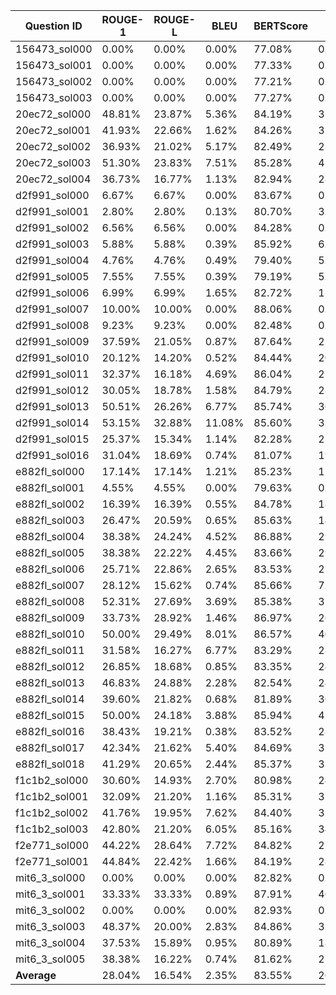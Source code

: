 | Question ID       | ROUGE-1 | ROUGE-L | BLEU    | BERTScore | F1      | Jaccard |
|--------------------|---------|---------|---------|-----------|---------|---------|
| 156473_sol000     |    0.00% |    0.00% |    0.00% |     77.08% |    0.00% |    0.00% |
| 156473_sol001     |    0.00% |    0.00% |    0.00% |     77.33% |    0.00% |    0.00% |
| 156473_sol002     |    0.00% |    0.00% |    0.00% |     77.21% |    0.00% |    0.00% |
| 156473_sol003     |    0.00% |    0.00% |    0.00% |     77.27% |    0.00% |    0.00% |
| 20ec72_sol000     |   48.81% |   23.87% |    5.36% |     84.19% |   35.19% |   21.35% |
| 20ec72_sol001     |   41.93% |   22.66% |    1.62% |     84.26% |   31.75% |   18.87% |
| 20ec72_sol002     |   36.93% |   21.02% |    5.17% |     82.49% |   23.88% |   13.56% |
| 20ec72_sol003     |   51.30% |   23.83% |    7.51% |     85.28% |   41.41% |   26.11% |
| 20ec72_sol004     |   36.73% |   16.77% |    1.13% |     82.94% |   28.24% |   16.44% |
| d2f991_sol000     |    6.67% |    6.67% |    0.00% |     83.67% |    0.00% |    0.00% |
| d2f991_sol001     |    2.80% |    2.80% |    0.13% |     80.70% |    3.39% |    1.72% |
| d2f991_sol002     |    6.56% |    6.56% |    0.00% |     84.28% |    0.00% |    0.00% |
| d2f991_sol003     |    5.88% |    5.88% |    0.39% |     85.92% |    6.90% |    3.57% |
| d2f991_sol004     |    4.76% |    4.76% |    0.49% |     79.40% |    5.88% |    3.03% |
| d2f991_sol005     |    7.55% |    7.55% |    0.39% |     79.19% |    5.71% |    2.94% |
| d2f991_sol006     |    6.99% |    6.99% |    1.65% |     82.72% |   11.27% |    5.97% |
| d2f991_sol007     |   10.00% |   10.00% |    0.00% |     88.06% |    0.00% |    0.00% |
| d2f991_sol008     |    9.23% |    9.23% |    0.00% |     82.48% |    0.00% |    0.00% |
| d2f991_sol009     |   37.59% |   21.05% |    0.87% |     87.64% |   25.81% |   14.81% |
| d2f991_sol010     |   20.12% |   14.20% |    0.52% |     84.44% |   20.00% |   11.11% |
| d2f991_sol011     |   32.37% |   16.18% |    4.69% |     86.04% |   25.69% |   14.74% |
| d2f991_sol012     |   30.05% |   18.78% |    1.58% |     84.79% |   28.57% |   16.67% |
| d2f991_sol013     |   50.51% |   26.26% |    6.77% |     85.74% |   36.81% |   22.56% |
| d2f991_sol014     |   53.15% |   32.88% |   11.08% |     85.60% |   33.65% |   20.23% |
| d2f991_sol015     |   25.37% |   15.34% |    1.14% |     82.28% |   23.67% |   13.42% |
| d2f991_sol016     |   31.04% |   18.69% |    0.74% |     81.07% |   19.84% |   11.01% |
| e882fl_sol000     |   17.14% |   17.14% |    1.21% |     85.23% |   11.76% |    6.25% |
| e882fl_sol001     |    4.55% |    4.55% |    0.00% |     79.63% |    0.00% |    0.00% |
| e882fl_sol002     |   16.39% |   16.39% |    0.55% |     84.78% |   18.60% |   10.26% |
| e882fl_sol003     |   26.47% |   20.59% |    0.65% |     85.63% |   14.04% |    7.55% |
| e882fl_sol004     |   38.38% |   24.24% |    4.52% |     86.88% |   29.33% |   17.19% |
| e882fl_sol005     |   38.38% |   22.22% |    4.45% |     83.66% |   29.89% |   17.57% |
| e882fl_sol006     |   25.71% |   22.86% |    2.65% |     83.53% |   27.45% |   15.91% |
| e882fl_sol007     |   28.12% |   15.62% |    0.74% |     85.66% |    7.41% |    3.85% |
| e882fl_sol008     |   52.31% |   27.69% |    3.69% |     85.38% |   37.36% |   22.97% |
| e882fl_sol009     |   33.73% |   28.92% |    1.46% |     86.97% |   26.42% |   15.22% |
| e882fl_sol010     |   50.00% |   29.49% |    8.01% |     86.57% |   40.43% |   25.33% |
| e882fl_sol011     |   31.58% |   16.27% |    6.77% |     83.29% |   28.45% |   16.59% |
| e882fl_sol012     |   26.85% |   18.68% |    0.85% |     83.35% |   24.88% |   14.21% |
| e882fl_sol013     |   46.83% |   24.88% |    2.28% |     82.54% |   24.17% |   13.74% |
| e882fl_sol014     |   39.60% |   21.82% |    0.68% |     81.89% |   30.00% |   17.65% |
| e882fl_sol015     |   50.00% |   24.18% |    3.88% |     85.94% |   41.10% |   25.86% |
| e882fl_sol016     |   38.43% |   19.21% |    0.38% |     83.52% |   28.46% |   16.59% |
| e882fl_sol017     |   42.34% |   21.62% |    5.40% |     84.69% |   31.34% |   18.58% |
| e882fl_sol018     |   41.29% |   20.65% |    2.44% |     85.37% |   33.70% |   20.26% |
| f1c1b2_sol000     |   30.60% |   14.93% |    2.70% |     80.98% |   24.54% |   13.99% |
| f1c1b2_sol001     |   32.09% |   21.20% |    1.16% |     85.31% |   32.04% |   19.08% |
| f1c1b2_sol002     |   41.76% |   19.95% |    7.62% |     84.40% |   33.48% |   20.11% |
| f1c1b2_sol003     |   42.80% |   21.20% |    6.05% |     85.16% |   34.78% |   21.05% |
| f2e771_sol000     |   44.22% |   28.64% |    7.72% |     84.82% |   25.00% |   14.29% |
| f2e771_sol001     |   44.84% |   22.42% |    1.66% |     84.19% |   28.68% |   16.74% |
| mit6_3_sol000     |    0.00% |    0.00% |    0.00% |     82.82% |    0.00% |    0.00% |
| mit6_3_sol001     |   33.33% |   33.33% |    0.89% |     87.91% |   40.00% |   25.00% |
| mit6_3_sol002     |    0.00% |    0.00% |    0.00% |     82.93% |    0.00% |    0.00% |
| mit6_3_sol003     |   48.37% |   20.00% |    2.83% |     84.86% |   33.57% |   20.17% |
| mit6_3_sol004     |   37.53% |   15.89% |    0.95% |     80.89% |   18.18% |   10.00% |
| mit6_3_sol005     |   38.38% |   16.22% |    0.74% |     81.62% |   27.98% |   16.27% |
| **Average**        |   28.04% |   16.54% |    2.35% |     83.55% |   20.89% |   12.29% |